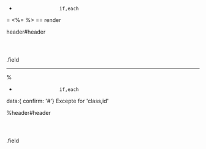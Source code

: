 -                     if,each

=                     <%= %>
==                    render

header#header         <header id="header"></header>
      .field          <div class="field"></div>

---
%
-                     if,each

data:{ confirm: '#'}  Excepte for 'class,id'

%header#header        <header id = "header"></header>
       .field         <div class="field"></div>


